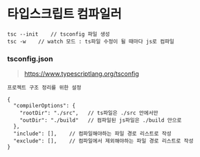 # 타입스크립트 컴파일러

```
tsc --init    // tsconfig 파일 생성
tsc -w    // watch 모드 : ts파일 수정이 될 때마다 js로 컴파일
```

### tsconfig.json

> https://www.typescriptlang.org/tsconfig

```
프로젝트 구조 정리를 위한 설정

{
  "compilerOptions": {
    "rootDir": "./src",   // ts파일은 ./src 안에서만
    "outDir": "./build"   // 컴파일된 js파일은 ./build 안으로
  },
  "include": [],    // 컴파일해야하는 파일 경로 리스트로 작성
  "exclude": [],    // 컴파일에서 제외해야하는 파일 경로 리스트로 작성
}
```
